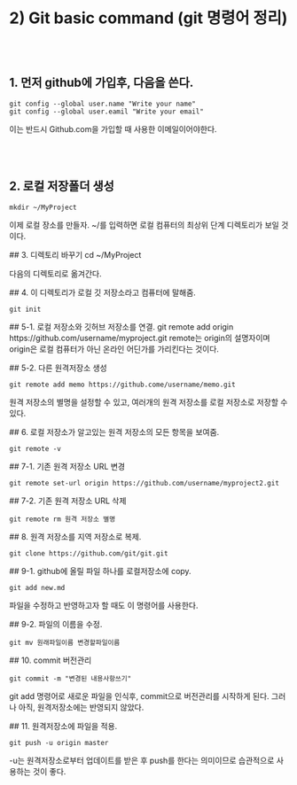 # 2) Git basic command  (git 명령어 정리) 
<br /><br />   
## 1. 먼저 github에 가입후, 다음을 쓴다.

    git config --global user.name "Write your name"
    git config --global user.eamil "Write your email"

이는 반드시 Github.com을 가입할 때 사용한 이메일이어야한다.

<br /><br />
## 2. 로컬 저장폴더 생성

    mkdir ~/MyProject 
이제 로컬 장소를 만들자. ~/를 입력하면 로컬 컴퓨터의 최상위 단계 디렉토리가 보일 것이다.

<p><p>
## 3. 디렉토리 바꾸기
    cd ~/MyProject

다음의 디렉토리로 옮겨간다.

<p><p>
## 4. 이 디렉토리가 로컬 깃 저장소라고 컴퓨터에 말해줌.
    
    git init 

<p><p>
## 5-1. 로컬 저장소와 깃허브 저장소를 연결.
    git remote add origin https://github.com/username/myproject.git
 remote는 origin의 설명자이며 origin은 로컬 컴퓨터가 아닌 온라인 어딘가를 가리킨다는 것이다.

<p><p>
## 5-2. 다른 원격저장소 생성

    git remote add memo https://github.come/username/memo.git
원격 저장소의 별명을 설정할 수 있고, 여러개의 원격 저장소를 로컬 저장소로 저장할 수 있다.

<p><p>
## 6. 로컬 저장소가 알고있는 원격 저장소의 모든 항목을 보여줌.
    
    git remote -v

<p><p>
## 7-1. 기존 원격 저장소 URL 변경

    git remote set-url origin https://github.com/username/myproject2.git

<p><p>
## 7-2. 기존 원격 저장소 URL 삭제

    git remote rm 원격 저장소 별명

<p><p>
## 8. 원격 저장소를 지역 저장소로 복제.

    git clone https://github.com/git/git.git

<p><p>
## 9-1. github에 올릴 파일 하나를 로컬저장소에 copy. 

    git add new.md
 파일을 수정하고 반영하고자 할 때도 이 명령어를 사용한다.
 
<p><p>
## 9-2. 파일의 이름을 수정.

    git mv 원래파일이름 변경할파일이름

<p><p>
## 10. commit 버전관리
    
    git commit -m "변경된 내용사항쓰기"
git add 명령어로 새로운 파일을 인식후, commit으로 버전관리를 시작하게 된다. 그러나 아직, 원격저장소에는 반영되지 않았다.

<p><p>
## 11. 원격저장소에 파일을 적용.

    git push -u origin master
 -u는 원격저장소로부터 업데이트를 받은 후 push를 한다는 의미이므로 습관적으로 사용하는 것이 좋다.
